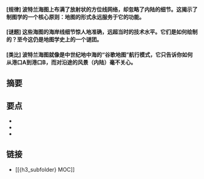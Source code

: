 #### [规律] 波特兰海图上布满了放射状的方位线网络，却忽略了内陆的细节。这揭示了制图学的一个核心原则：地图的形式永远服务于它的功能。


#### [谜题] 这些海图的海岸线细节惊人地准确，远超当时的技术水平。它们是如何绘制的？至今这仍是地图学史上的一个谜团。


#### [类比] 波特兰海图就像是中世纪地中海的“谷歌地图”航行模式，它只告诉你如何从港口A到港口B，而对沿途的风景（内陆）毫不关心。


## 摘要


## 要点

- 
- 
- 

## 链接

- [[{h3_subfolder} MOC]]
